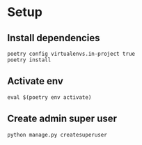 # Setup

## Install dependencies

```
poetry config virtualenvs.in-project true
poetry install
```

## Activate env

```
eval $(poetry env activate)
```

## Create admin super user

```
python manage.py createsuperuser
```
